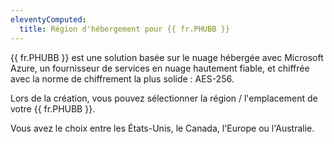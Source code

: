 ```yaml
---
eleventyComputed:
  title: Région d'hébergement pour {{ fr.PHUBB }}
---
```

{{ fr.PHUBB }} est une solution basée sur le nuage hébergée avec Microsoft Azure, un fournisseur de services en nuage hautement fiable, et chiffrée avec la norme de chiffrement la plus solide : AES-256.  

Lors de la création, vous pouvez sélectionner la région / l'emplacement de votre {{ fr.PHUBB }}.  

Vous avez le choix entre les États-Unis, le Canada, l'Europe ou l'Australie.

